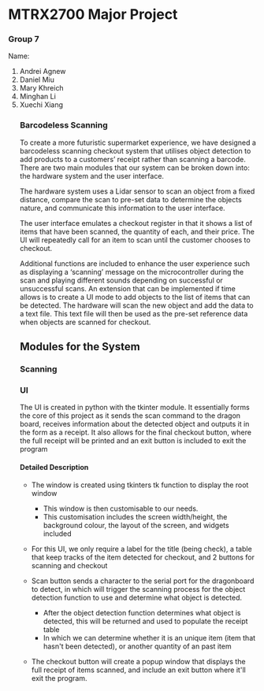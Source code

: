 # MTRX2700 Major Project

### Group 7

<p>Name:<br>
<ol>
	<li>Andrei Agnew</li>
	<li>Daniel Miu </li>
  <li>Mary Khreich </li>
	<li>Minghan Li  </li>
  <li>Xuechi Xiang </li>

### Barcodeless Scanning
<p>
To create a more futuristic supermarket experience, we have designed a barcodeless scanning checkout system that utilises object detection to add products to a customers’ receipt rather than scanning a barcode. There are two main modules that our system can be broken down into: the hardware system and the user interface.
</p>
  
<p>
The hardware system uses a Lidar sensor to scan an object from a fixed distance, compare the scan to pre-set data to determine the objects nature, and communicate this information to the user interface.
</p>
  
<p>
The user interface emulates a checkout register in that it shows a list of items that have been scanned,
the quantity of each, and their price. The UI will repeatedly call for an item to scan until the customer
chooses to checkout.
</p>
  
<p>
Additional functions are included to enhance the user experience such as displaying a ‘scanning’ message
on the microcontroller during the scan and playing different sounds depending on successful or unsuccessful
scans.
An extension that can be implemented if time allows is to create a UI mode to add objects to the list of
items that can be detected. The hardware will scan the new object and add the data to a text file. This
text file will then be used as the pre-set reference data when objects are scanned for checkout.
</p>


## Modules for the System

### Scanning 

### UI

The UI is created in python with the tkinter module. It essentially forms the core of this project as it sends the scan command to the dragon board, receives information about the detected object and outputs it in the form as a receipt. It also allows for the final checkout button, where the full receipt will be printed and an exit button is included to exit the program

#### Detailed Description

- The window is created using tkinters tk function to display the root window
	- This window is then customisable to our needs.
	- This customisation includes the screen width/height, the background colour, the layout of the screen, and widgets included

- For this UI, we only require a label for the title (being check), a table that keep tracks of the item detected for checkout, and 2 buttons for scanning and checkout
- Scan button sends a character to the serial port for the dragonboard to detect, in which will trigger the scanning process for the object detection function to use and determine what object is detected.
	- After the object detection function determines what object is detected, this will be returned and used to populate the receipt table
	- In which we can determine whether it is an unique item (item that hasn't been detected), or another quantity of an past item
- The checkout button will create a popup window that displays the full receipt of items scanned, and include an exit button where it'll exit the program.

### 